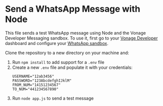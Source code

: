 # Send a WhatsApp Message with Node

This file sends a test WhatsApp message using Node and the Vonage Developer Messaging sandbox. To use it, first go to your [Vonage Developer](https://dashboard.nexmo.com/) dashboard and configure your [WhatsApp sandbox](https://dashboard.nexmo.com/messages/sandbox).

Clone the repository to a new directory on your machine and:

1. Run `npm install` to add support for a `.env` file
2. Create a new `.env` file and populate it with your credentials:
   ```text
   USERNAME="12ab3456"
   PASSWORD="123AbcdefghIJklM"
   FROM_NUM="14151234567"
   TO_NUM="441234567890"
   ```
3. Run `node app.js` to send a test message